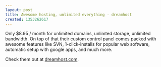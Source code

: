 ```yaml
---
layout: post
title: Awesome hosting, unlimited everything - dreamhost
created: 1353262617
---
```

Only $8.95 / month for unlimited domains, unlimted storage, unlimited bandwidth.  On top of that their custom control panel comes packed with awesome features like SVN, 1-click-installs for popular web software, automatic setup with google apps, and much more.  

Check them out at <a href="http://www.dreamhost.com/r.cgi?224930" rel="nofollow">dreamhost.com</a>.
